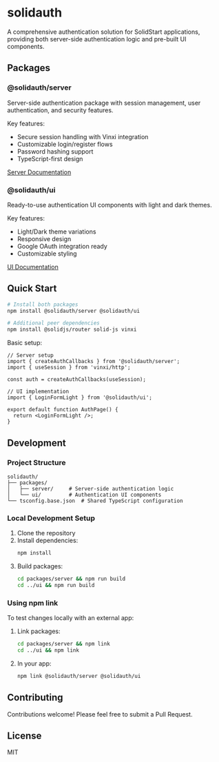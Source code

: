 # solidauth

A comprehensive authentication solution for SolidStart applications, providing both server-side authentication logic and pre-built UI components.

## Packages

### @solidauth/server

Server-side authentication package with session management, user authentication, and security features.

Key features:

- Secure session handling with Vinxi integration
- Customizable login/register flows
- Password hashing support
- TypeScript-first design

[Server Documentation](./packages/server/README.md)

### @solidauth/ui

Ready-to-use authentication UI components with light and dark themes.

Key features:

- Light/Dark theme variations
- Responsive design
- Google OAuth integration ready
- Customizable styling

[UI Documentation](./packages/ui/README.md)

## Quick Start

```bash
# Install both packages
npm install @solidauth/server @solidauth/ui

# Additional peer dependencies
npm install @solidjs/router solid-js vinxi
```

Basic setup:

```tsx
// Server setup
import { createAuthCallbacks } from '@solidauth/server';
import { useSession } from 'vinxi/http';

const auth = createAuthCallbacks(useSession);

// UI implementation
import { LoginFormLight } from '@solidauth/ui';

export default function AuthPage() {
  return <LoginFormLight />;
}
```

## Development

### Project Structure

```
solidauth/
├── packages/
│   ├── server/     # Server-side authentication logic
│   └── ui/         # Authentication UI components
└── tsconfig.base.json  # Shared TypeScript configuration
```

### Local Development Setup

1. Clone the repository
2. Install dependencies:
   ```bash
   npm install
   ```
3. Build packages:
   ```bash
   cd packages/server && npm run build
   cd ../ui && npm run build
   ```

### Using npm link

To test changes locally with an external app:

1. Link packages:
   ```bash
   cd packages/server && npm link
   cd ../ui && npm link
   ```
2. In your app:
   ```bash
   npm link @solidauth/server @solidauth/ui
   ```

## Contributing

Contributions welcome! Please feel free to submit a Pull Request.

## License

MIT
